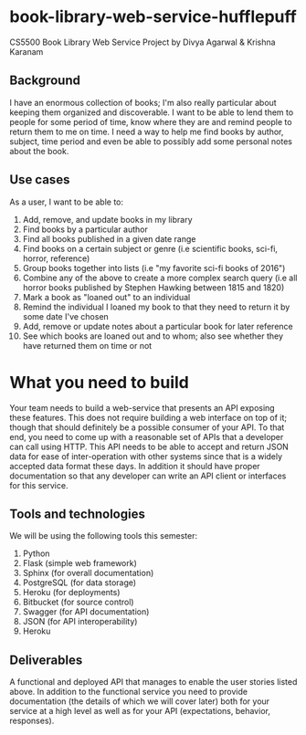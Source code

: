 # book-library-web-service-hufflepuff
CS5500 Book Library Web Service Project by Divya Agarwal & Krishna Karanam

## Background
I have an enormous collection of books; I'm also really particular about keeping them organized and discoverable. I want to be able to lend them to people for some period of time, know where they are and remind people to return them to me on time. I need a way to help me find books by author, subject, time period and even be able to possibly add some personal notes about the book.

## Use cases
As a user, I want to be able to:

1. Add, remove, and update books in my library
2. Find books by a particular author
3. Find all books published in a given date range
4. Find books on a certain subject or genre (i.e scientific books, sci-fi, horror, reference)
5. Group books together into lists (i.e "my favorite sci-fi books of 2016")
6. Combine any of the above to create a more complex search query (i.e all horror books published by Stephen Hawking between 1815 and 1820)
7. Mark a book as "loaned out" to an individual
8. Remind the individual I loaned my book to that they need to return it by some date I've chosen
9. Add, remove or update notes about a particular book for later reference
10. See which books are loaned out and to whom; also see whether they have returned them on time or not

# What you need to build
Your team needs to build a web-service that presents an API exposing these features. This does not require building a web interface on top of it; though that should definitely be a possible consumer of your API. To that end, you need to come up with a reasonable set of APIs that a developer can call using HTTP. This API needs to be able to accept and return JSON data for ease of inter-operation with other systems since that is a widely accepted data format these days. In addition it should have proper documentation so that any developer can write an API client or interfaces for this service.

## Tools and technologies
We will be using the following tools this semester:
1. Python
2. Flask (simple web framework)
3. Sphinx (for overall documentation)
4. PostgreSQL (for data storage)
5. Heroku (for deployments)
6. Bitbucket (for source control)
7. Swagger (for API documentation)
8. JSON (for API interoperability)
9. Heroku

## Deliverables
 A functional and deployed API that manages to enable the user stories listed above. 
 In addition to the functional service you need to provide documentation (the details of which we will cover later) both for your service at a high level as well as for your API (expectations, behavior, responses).
